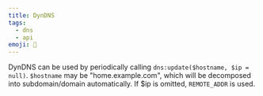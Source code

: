 ```yaml
---
title: DynDNS
tags:
  - dns
  - api
emoji: 🦙
---
```


DynDNS can be used by periodically calling `dns:update($hostname, $ip = null)`. `$hostname` may be "home.example.com", which will be decomposed into subdomain/domain automatically. If $ip is omitted, `REMOTE_ADDR` is used.
